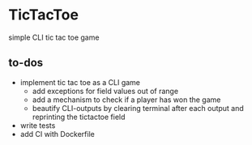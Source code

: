 # TicTacToe
simple CLI tic tac toe game

##  to-dos
- implement tic tac toe as a CLI game
    - add exceptions for field values out of range
    - add a mechanism to check if a player has won the game
    - beautify CLI-outputs by clearing terminal after each output and reprinting the tictactoe field
- write tests
- add CI with Dockerfile
